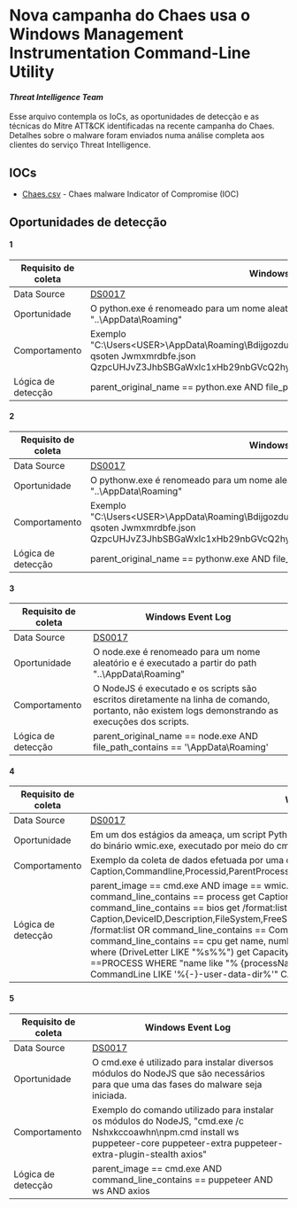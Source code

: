 # Nova campanha do Chaes usa o Windows Management Instrumentation Command-Line Utility

#### _Threat Intelligence Team_

Esse arquivo contempla os IoCs, as oportunidades de detecção e as técnicas do Mitre ATT&CK identificadas na recente campanha do Chaes. Detalhes sobre o malware foram enviados numa análise completa aos clientes do serviço Threat Intelligence.

## IOCs
- [Chaes.csv](https://github.com/tempestsecurity/threat-intel/blob/master/iocs/Nova_campanha_do_Chaes_usa_o_Windows_Management_Instrumentation_Command-Line_Utility/Chaes.csv) - Chaes malware Indicator of Compromise (IOC)

## Oportunidades de detecção

#### 1

| Requisito de coleta | Windows Event Log|
| ------ | ------ |
| Data Source | [DS0017](https://attack.mitre.org/datasources/DS0017)|
| Oportunidade | O python.exe é renomeado para um nome aleatório e é executado a partir do path "..\AppData\Roaming\"|
| Comportamento | Exemplo "C:\Users\<USER>\AppData\Roaming\Bdijgozdugtk\Jwmxmrdbfe\Jwmxmrdbfe\Jwmxmrdbfe.exe qsoten Jwmxmrdbfe.json QzpcUHJvZ3JhbSBGaWxlc1xHb29nbGVcQ2hyb21lXEFwcGxpY2F0aW9uXGNocm9tZS5leGU="|
| Lógica de detecção | parent_original_name == python.exe AND file_path_contains == '\AppData\Roaming\'  |

#### 2

| Requisito de coleta | Windows Event Log|
| ------ | ------ |
| Data Source | [DS0017](https://attack.mitre.org/datasources/DS0017)|
| Oportunidade | O pythonw.exe é renomeado para um nome aleatório e é executado a partir do path "..\AppData\Roaming\"|
| Comportamento | Exemplo "C:\Users\<USER>\AppData\Roaming\Bdijgozdugtk\Jwmxmrdbfe\Jwmxmrdbfe\Jwmxmrdbfe.exe qsoten Jwmxmrdbfe.json QzpcUHJvZ3JhbSBGaWxlc1xHb29nbGVcQ2hyb21lXEFwcGxpY2F0aW9uXGNocm9tZS5leGU="|
| Lógica de detecção | parent_original_name == pythonw.exe AND file_path_contains == '\AppData\Roaming\'  |

#### 3

| Requisito de coleta | Windows Event Log |
| ------ | ------ |
| Data Source | [DS0017](https://attack.mitre.org/datasources/DS0017) |
| Oportunidade | O node.exe é renomeado para um nome aleatório e é executado a partir do path "..\AppData\Roaming\" |
| Comportamento | O NodeJS é executado e os scripts são escritos diretamente na linha de comando, portanto, não existem logs demonstrando as execuções dos scripts. |
| Lógica de detecção | parent_original_name == node.exe AND file_path_contains == '\AppData\Roaming\' |

#### 4

| Requisito de coleta | Windows Event Log |
| ------ | ------ |
| Data Source | [DS0017](https://attack.mitre.org/datasources/DS0017) |
| Oportunidade | Em um dos estágios da ameaça, um script Python é coleta diversas informações do computador da vítima usando do binário wmic.exe, executado por meio do cmd.exe |
| Comportamento | Exemplo da coleta de dados efetuada por uma das fases do malware, "cmd.exe /c "wmic process get Caption,Commandline,Processid,ParentProcessId /format:list" "  |
| Lógica de detecção | parent_image == cmd.exe AND image == wmic.exe AND ( command_line_contains == csproduct get uuid OR command_line_contains == process get Caption,Commandline,Processid,ParentProcessId /format:list OR command_line_contains == bios get /format:list OR command_line_contains == LOGICALDISK GET Caption,DeviceID,Description,FileSystem,FreeSpace,Name,ProviderName,Size,VolumeName,VolumeSerialNumber /format:list OR command_line_contains == ComputerSystem get TotalPhysicalMemory /format:list OR command_line_contains == cpu get name, numberofcores /format:list OR command_line_contains ==volume where (DriveLetter LIKE "%s%%") get Capacity,SerialNumber,FreeSpace /format:list OR command_line_contains ==PROCESS WHERE \"name like \"% {processName} %\" AND NOT CommandLine LIKE \'%{}type%\' AND NOT CommandLine LIKE \'%{-}-user-data-dir%\'\" CALL TERMINATE) |

#### 5

| Requisito de coleta | Windows Event Log |
| ------ | ------ |
| Data Source | [DS0017](https://attack.mitre.org/datasources/DS0017) |
| Oportunidade | O cmd.exe é utilizado para instalar diversos módulos do NodeJS que são necessários para que uma das fases do malware seja iniciada.  |
| Comportamento | Exemplo do comando utilizado para instalar os módulos do NodeJS, "cmd.exe /c Nshxkccoawhn\npm.cmd install ws puppeteer-core puppeteer-extra puppeteer-extra-plugin-stealth axios"  |
| Lógica de detecção | parent_image == cmd.exe AND command_line_contains == puppeteer AND ws AND axios|
